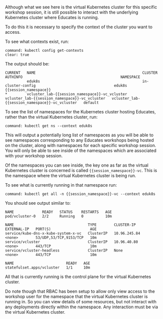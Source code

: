 Although what we see here is the virtual Kubernetes cluster for this specific
workshop session, it is still possible to interact with the underlying
Kubernetes cluster where Educates is running.

To do this it is necessary to specify the context of the cluster you want
to access.

To see what contexts exist, run:

```terminal:execute
command: kubectl config get-contexts
clear: true
```

The output should be:

```
CURRENT   NAME                                                 CLUSTER                                              AUTHINFO                                             NAMESPACE
          eduk8s                                               in-cluster-config                                    eduk8s                                               {{session_namespace}}
*         vcluster_lab-{{session_namespace}}-vc_vcluster   vcluster_lab-{{session_namespace}}-vc_vcluster   vcluster_lab-{{session_namespace}}-vc_vcluster   default
```

To see the list of namespaces for the Kubernetes cluster hosting Educates,
rather than the virtual Kubernetes cluster, run:

```terminal:execute
command: kubectl get ns --context eduk8s
```

This will output a potentially long list of namespaces as you will be able
to see namespaces corresponding to any Educates workshops being hosted on
the cluster, along with namespaces for each specific workshop session. You
will only be able to see inside of the namespaces which are associated with
your workshop session.

Of the namespaces you can see inside, the key one as far as the virtual
Kubernetes cluster is concerned is called ``{{session_namespace}}-vc``. This
is the namespace where the virtual Kubernetes cluster is being run.

To see what is currently running in that namespace run:

```terminal:execute
command: kubectl get all -n {{session_namespace}}-vc --context eduk8s
```

You should see output similar to:

```
NAME             READY   STATUS    RESTARTS   AGE
pod/vcluster-0   2/2     Running   0          10m

NAME                                  TYPE        CLUSTER-IP     EXTERNAL-IP   PORT(S)                  AGE
service/kube-dns-x-kube-system-x-vc   ClusterIP   10.96.245.84   <none>        53/UDP,53/TCP,9153/TCP   10m
service/vcluster                      ClusterIP   10.96.40.80    <none>        443/TCP                  10m
service/vcluster-headless             ClusterIP   None           <none>        443/TCP                  10m

NAME                        READY   AGE
statefulset.apps/vcluster   1/1     10m
```

All that is currently running is the control plane for the virtual Kubernetes
cluster.

Do note though that RBAC has been setup to allow only view access to the
workshop user for the namespace that the virtual Kubernetes cluster is running
in. So you can view details of some resources, but not interact with any
deployments directly within the namespace. Any interaction must be via the
virtual Kubernetes cluster.
